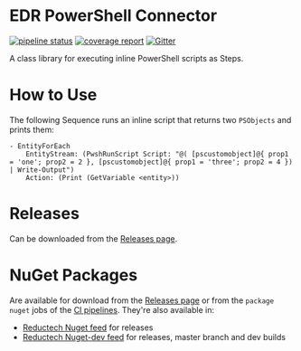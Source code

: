 # EDR PowerShell Connector

[![pipeline status](https://gitlab.com/reductech/edr/connectors/pwsh/badges/master/pipeline.svg)](https://gitlab.com/reductech/edr/connectors/pwsh/-/commits/master)
[![coverage report](https://gitlab.com/reductech/edr/connectors/pwsh/badges/master/coverage.svg)](https://gitlab.com/reductech/edr/connectors/pwsh/-/commits/master)
[![Gitter](https://badges.gitter.im/reductech/community.svg)](https://gitter.im/reductech/community?utm_source=badge&utm_medium=badge&utm_campaign=pr-badge)

A class library for executing inline PowerShell scripts as Steps.

# How to Use

The following Sequence runs an inline script that returns two `PSObjects` and prints them:

```
- EntityForEach
    EntityStream: (PwshRunScript Script: "@( [pscustomobject]@{ prop1 = 'one'; prop2 = 2 }, [pscustomobject]@{ prop1 = 'three'; prop2 = 4 }) | Write-Output")
    Action: (Print (GetVariable <entity>))
```

# Releases

Can be downloaded from the [Releases page](https://gitlab.com/reductech/edr/connectors/pwsh/-/releases).

# NuGet Packages

Are available for download from the [Releases page](https://gitlab.com/reductech/edr/connectors/pwsh/-/releases)
or from the `package nuget` jobs of the [CI pipelines](https://gitlab.com/reductech/edr/connectors/pwsh/-/pipelines). They're also available in:

- [Reductech Nuget feed](https://gitlab.com/reductech/nuget/-/packages) for releases
- [Reductech Nuget-dev feed](https://gitlab.com/reductech/nuget-dev/-/packages) for releases, master branch and dev builds
